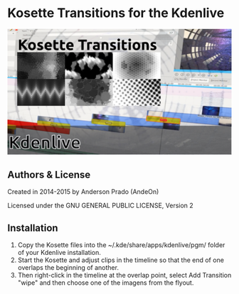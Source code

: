  Kosette Transitions for the Kdenlive
=================================
![Kosette Transition](https://github.com/andeon/Kosette-Transitions/blob/master/screenshot.png?raw=true)

Authors & License
-----------------
Created in 2014-2015 by Anderson Prado (AndeOn)

Licensed under the GNU GENERAL PUBLIC LICENSE, Version 2

Installation
------------
1. Copy the Kosette files into the ~/.kde/share/apps/kdenlive/pgm/ folder of your Kdenlive installation.
2. Start the Kosette and adjust clips in the timeline so that the end of one overlaps the beginning of another. 
3. Then right-click in the timeline at the overlap point, select Add Transition "wipe" and then choose one of the imagens from the flyout. 
